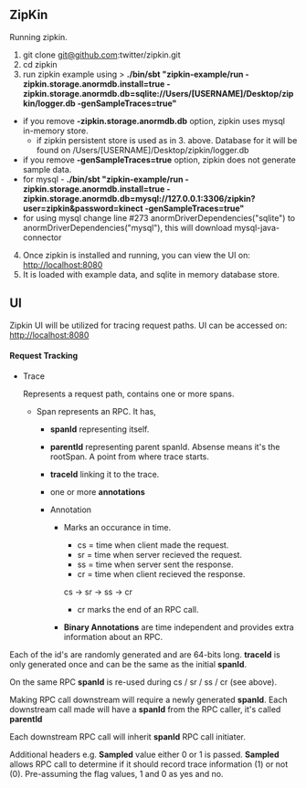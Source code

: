 ## ZipKin ##

Running zipkin.

1. git clone git@github.com:twitter/zipkin.git
2. cd zipkin
3. run zipkin example using > **./bin/sbt "zipkin-example/run -zipkin.storage.anormdb.install=true -zipkin.storage.anormdb.db=sqlite://Users/[USERNAME]/Desktop/zipkin/logger.db -genSampleTraces=true"**
  * if you remove **-zipkin.storage.anormdb.db** option, zipkin uses mysql in-memory store.
    * if zipkin persistent store is used as in 3. above. Database for it will be found on /Users/[USERNAME]/Desktop/zipkin/logger.db
  * if you remove **-genSampleTraces=true** option, zipkin does not generate sample data.
  * for mysql - **./bin/sbt "zipkin-example/run -zipkin.storage.anormdb.install=true -zipkin.storage.anormdb.db=mysql://127.0.0.1:3306/zipkin?user=zipkin&password=kinect -genSampleTraces=true"**
   * for using mysql change line #273 anormDriverDependencies("sqlite") to anormDriverDependencies("mysql"), this will download mysql-java-connector
4. Once zipkin is installed and running, you can view the UI on: [http://localhost:8080](http://localhost:8080)
5. It is loaded with example data, and sqlite in memory database store.

## UI ##

Zipkin UI will be utilized for tracing request paths. UI can be accessed on: [http://localhost:8080](http://localhost:8080)

#### Request Tracking ####

- Trace 
  
  Represents a request path, contains one or more spans.

  - Span represents an RPC. It has,
  
    - **spanId** representing itself. 
    - **parentId** representing parent spanId. Absense means it's the rootSpan. A point from where trace starts.
    - **traceId** linking it to the trace.
    - one or more **annotations**
    
    - Annotation
      - Marks an occurance in time.
        - cs = time when client made the request.
        - sr = time when server recieved the request.
        - ss = time when server sent the response.
        - cr = time when client recieved the response.
        
        cs -> sr -> ss -> cr

        - cr marks the end of an RPC call.
      
      - **Binary Annotations** are time independent and provides extra information about an RPC.
      
Each of the id's are randomly generated and are 64-bits long. **traceId** is only generated once and can be the same as the initial **spanId**. 

On the same RPC **spanId** is re-used during cs / sr / ss / cr (see above). 

Making RPC call downstream will require a newly generated **spanId**. Each downstream call made will have a **spanId** from the RPC caller, it's called **parentId**

Each downstream RPC call will inherit **spanId** RPC call initiater.

Additional headers e.g. **Sampled** value either 0 or 1 is passed. **Sampled** allows RPC call to determine if it should record trace information (1) or not (0). Pre-assuming the flag values, 1 and 0 as yes and no.
